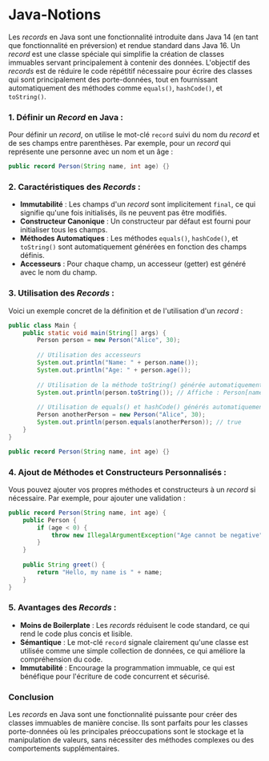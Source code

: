 # Java-Notions

Les *records* en Java sont une fonctionnalité introduite dans Java 14 (en tant que fonctionnalité en préversion) et rendue standard dans Java 16. Un *record* est une classe spéciale qui simplifie la création de classes immuables servant principalement à contenir des données. L'objectif des *records* est de réduire le code répétitif nécessaire pour écrire des classes qui sont principalement des porte-données, tout en fournissant automatiquement des méthodes comme `equals()`, `hashCode()`, et `toString()`.

### 1. **Définir un *Record* en Java :**

Pour définir un *record*, on utilise le mot-clé `record` suivi du nom du *record* et de ses champs entre parenthèses. Par exemple, pour un *record* qui représente une personne avec un nom et un âge :

```java
public record Person(String name, int age) {}
```

### 2. **Caractéristiques des *Records* :**

- **Immutabilité** : Les champs d'un *record* sont implicitement `final`, ce qui signifie qu'une fois initialisés, ils ne peuvent pas être modifiés.
- **Constructeur Canonique** : Un constructeur par défaut est fourni pour initialiser tous les champs.
- **Méthodes Automatiques** : Les méthodes `equals()`, `hashCode()`, et `toString()` sont automatiquement générées en fonction des champs définis.
- **Accesseurs** : Pour chaque champ, un accesseur (getter) est généré avec le nom du champ.

### 3. **Utilisation des *Records* :**

Voici un exemple concret de la définition et de l'utilisation d'un *record* :

```java
public class Main {
    public static void main(String[] args) {
        Person person = new Person("Alice", 30);
        
        // Utilisation des accesseurs
        System.out.println("Name: " + person.name());
        System.out.println("Age: " + person.age());
        
        // Utilisation de la méthode toString() générée automatiquement
        System.out.println(person.toString()); // Affiche : Person[name=Alice, age=30]
        
        // Utilisation de equals() et hashCode() générés automatiquement
        Person anotherPerson = new Person("Alice", 30);
        System.out.println(person.equals(anotherPerson)); // true
    }
}

public record Person(String name, int age) {}
```

### 4. **Ajout de Méthodes et Constructeurs Personnalisés :**

Vous pouvez ajouter vos propres méthodes et constructeurs à un *record* si nécessaire. Par exemple, pour ajouter une validation :

```java
public record Person(String name, int age) {
    public Person {
        if (age < 0) {
            throw new IllegalArgumentException("Age cannot be negative");
        }
    }
    
    public String greet() {
        return "Hello, my name is " + name;
    }
}
```

### 5. **Avantages des *Records* :**

- **Moins de Boilerplate** : Les *records* réduisent le code standard, ce qui rend le code plus concis et lisible.
- **Sémantique** : Le mot-clé `record` signale clairement qu'une classe est utilisée comme une simple collection de données, ce qui améliore la compréhension du code.
- **Immutabilité** : Encourage la programmation immuable, ce qui est bénéfique pour l'écriture de code concurrent et sécurisé.

### Conclusion

Les *records* en Java sont une fonctionnalité puissante pour créer des classes immuables de manière concise. Ils sont parfaits pour les classes porte-données où les principales préoccupations sont le stockage et la manipulation de valeurs, sans nécessiter des méthodes complexes ou des comportements supplémentaires.
